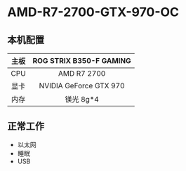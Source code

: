 # AMD-R7-2700-GTX-970-OC
## 本机配置
| 主板 | ROG STRIX B350-F GAMING |
| :--: | :---------------------: |
| CPU  |       AMD R7 2700       |
| 显卡 | NVIDIA GeForce GTX 970  |
| 内存 |        镁光 8g*4        |


## 正常工作
- 以太网
- 睡眠
- USB
